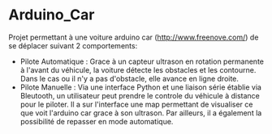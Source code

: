 # Arduino_Car

Projet permettant à une voiture arduino car (http://www.freenove.com/) de se déplacer suivant 2 comportements: 
* Pilote Automatique : Grace à un capteur ultrason en rotation permanente à l'avant du véhicule, la voiture détecte les obstacles et les contourne. Dans le cas ou il n'y a pas d'obstacle, elle avance en ligne droite.
* Pilote Manuelle : Via une interface Python et une liaison série établie via Bleutooth, un utilisateur peut prendre le controle du véhicule à distance pour le piloter. Il a sur l'interface une map permettant de visualiser ce que voit l'arduino car grace à son ultrason. Par ailleurs, il a également la possibilité de repasser en mode automatique.
 
